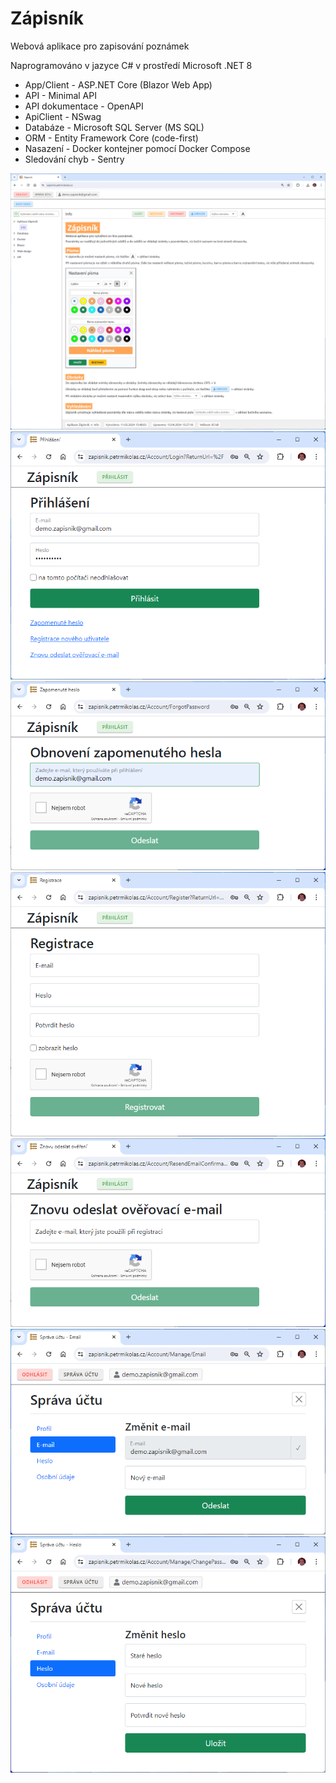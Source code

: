 # Zápisník

Webová aplikace pro zapisování poznámek

Naprogramováno v jazyce C# v prostředí Microsoft .NET 8 

- App/Client - ASP.NET Core (Blazor Web App)
- API - Minimal API
- API dokumentace - OpenAPI
- ApiClient - NSwag
- Databáze - Microsoft SQL Server (MS SQL)
- ORM - Entity Framework Core (code-first)
- Nasazení - Docker kontejner pomocí Docker Compose
- Sledování chyb - Sentry

![Screenshot](Screenshots/Notebook_1.png)
![Screenshot](Screenshots/Notebook_2.png)
![Screenshot](Screenshots/Notebook_3.png)
![Screenshot](Screenshots/Notebook_4.png)
![Screenshot](Screenshots/Notebook_5.png)
![Screenshot](Screenshots/Notebook_6.png)
![Screenshot](Screenshots/Notebook_7.png)